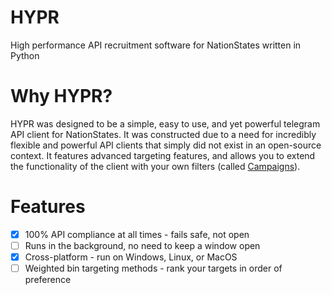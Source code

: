 # HYPR
High performance API recruitment software for NationStates written in Python

# Why HYPR?
HYPR was designed to be a simple, easy to use, and yet powerful telegram API client for NationStates.
It was constructed due to a need for incredibly flexible and powerful API clients that simply did not exist in an
open-source context. It features advanced targeting features, and allows you to extend the functionality of the client
with your own filters (called [Campaigns](docs/campaigns.md)).

# Features
- [x] 100% API compliance at all times - fails safe, not open
- [ ] Runs in the background, no need to keep a window open
- [x] Cross-platform - run on Windows, Linux, or MacOS
- [ ] Weighted bin targeting methods - rank your targets in order of preference